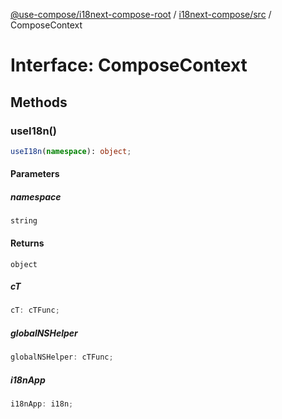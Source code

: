 [@use-compose/i18next-compose-root](../../../index.md) / [i18next-compose/src](../index.md) / ComposeContext

# Interface: ComposeContext

## Methods

### useI18n()

```ts
useI18n(namespace): object;
```

#### Parameters

##### namespace

`string`

#### Returns

`object`

##### cT

```ts
cT: cTFunc;
```

##### globalNSHelper

```ts
globalNSHelper: cTFunc;
```

##### i18nApp

```ts
i18nApp: i18n;
```
